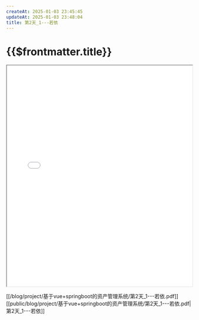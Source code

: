 ```yaml
---
createAt: 2025-01-03 23:45:45
updateAt: 2025-01-03 23:48:04
title: 第2天_1---若依
---
```

# {{$frontmatter.title}}

<iframe src="/blog/project/基于vue+springboot的资产管理系统/第2天_1---若依.pdf" width="100%" height="600px"></iframe>

[[/blog/project/基于vue+springboot的资产管理系统/第2天_1---若依.pdf]]
[[public/blog/project/基于vue+springboot的资产管理系统/第2天_1---若依.pdf|第2天_1---若依]]